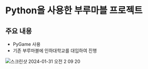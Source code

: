 # Python을 사용한 부루마블 프로젝트

## 주요 내용
 - PyGame 사용
 - 기존 부루마블에 인하대학교를 대입하여 진행

![스크린샷 2024-01-31 오전 2 09 20](https://github.com/seungho3623/InhaMarble/assets/90664405/e3eda6f8-6fe8-454e-9e68-f085fcfbc44b)
